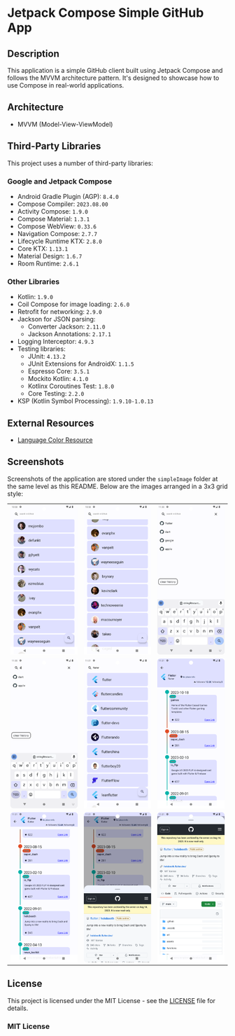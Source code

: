 # Jetpack Compose Simple GitHub App

## Description

This application is a simple GitHub client built using Jetpack Compose and follows the MVVM
architecture pattern. It's designed to showcase how to use Compose in real-world applications.

## Architecture

- MVVM (Model-View-ViewModel)

## Third-Party Libraries

This project uses a number of third-party libraries:

### Google and Jetpack Compose

- Android Gradle Plugin (AGP): `8.4.0`
- Compose Compiler: `2023.08.00`
- Activity Compose: `1.9.0`
- Compose Material: `1.3.1`
- Compose WebView: `0.33.6`
- Navigation Compose: `2.7.7`
- Lifecycle Runtime KTX: `2.8.0`
- Core KTX: `1.13.1`
- Material Design: `1.6.7`
- Room Runtime: `2.6.1`

### Other Libraries

- Kotlin: `1.9.0`
- Coil Compose for image loading: `2.6.0`
- Retrofit for networking: `2.9.0`
- Jackson for JSON parsing:
    - Converter Jackson: `2.11.0`
    - Jackson Annotations: `2.17.1`
- Logging Interceptor: `4.9.3`
- Testing libraries:
    - JUnit: `4.13.2`
    - JUnit Extensions for AndroidX: `1.1.5`
    - Espresso Core: `3.5.1`
    - Mockito Kotlin: `4.1.0`
    - Kotlinx Coroutines Test: `1.8.0`
    - Core Testing: `2.2.0`
- KSP (Kotlin Symbol Processing): `1.9.10-1.0.13`

## External Resources

- [Language Color Resource](https://github.com/github-linguist/linguist/blob/master/lib/linguist/languages.yml)

## Screenshots

Screenshots of the application are stored under the `simpleImage` folder at the same level as this
README. Below are the images arranged in a 3x3 grid style:

|                               |                               |                               |
|:-----------------------------:|:-----------------------------:|:-----------------------------:|
| ![Image 1](simpleImage/1.png) | ![Image 2](simpleImage/2.png) | ![Image 3](simpleImage/3.png) |
| ![Image 4](simpleImage/4.png) | ![Image 5](simpleImage/5.png) | ![Image 6](simpleImage/6.png) |
| ![Image 7](simpleImage/7.png) | ![Image 8](simpleImage/8.png) | ![Image 9](simpleImage/9.png) |

## License

This project is licensed under the MIT License - see the [LICENSE](LICENSE) file for details.

### MIT License


